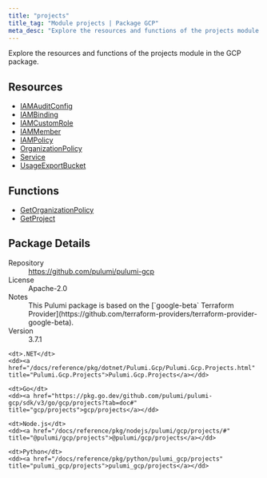 ```yaml
---
title: "projects"
title_tag: "Module projects | Package GCP"
meta_desc: "Explore the resources and functions of the projects module in the GCP package."
---
```


<!-- WARNING: this file was generated by Pulumi Docs Generator. -->
<!-- Do not edit by hand unless you're certain you know what you are doing! -->

Explore the resources and functions of the projects module in the GCP package.

<h2 id="resources">Resources</h2>
<ul class="api">
    <li><a href="iamauditconfig" title="IAMAuditConfig"><span class="symbol resource"></span>IAMAuditConfig</a></li>
    <li><a href="iambinding" title="IAMBinding"><span class="symbol resource"></span>IAMBinding</a></li>
    <li><a href="iamcustomrole" title="IAMCustomRole"><span class="symbol resource"></span>IAMCustomRole</a></li>
    <li><a href="iammember" title="IAMMember"><span class="symbol resource"></span>IAMMember</a></li>
    <li><a href="iampolicy" title="IAMPolicy"><span class="symbol resource"></span>IAMPolicy</a></li>
    <li><a href="organizationpolicy" title="OrganizationPolicy"><span class="symbol resource"></span>OrganizationPolicy</a></li>
    <li><a href="service" title="Service"><span class="symbol resource"></span>Service</a></li>
    <li><a href="usageexportbucket" title="UsageExportBucket"><span class="symbol resource"></span>UsageExportBucket</a></li>
</ul>

<h2 id="functions">Functions</h2>
<ul class="api">
    <li><a href="getorganizationpolicy" title="GetOrganizationPolicy"><span class="symbol function"></span>GetOrganizationPolicy</a></li>
    <li><a href="getproject" title="GetProject"><span class="symbol function"></span>GetProject</a></li>
</ul>

<h2 id="package-details">Package Details</h2>
<dl class="package-details">
	<dt>Repository</dt>
	<dd><a href="https://github.com/pulumi/pulumi-gcp">https://github.com/pulumi/pulumi-gcp</a></dd>
	<dt>License</dt>
	<dd>Apache-2.0</dd>
	<dt>Notes</dt>
	<dd>This Pulumi package is based on the [`google-beta` Terraform Provider](https://github.com/terraform-providers/terraform-provider-google-beta).</dd>
	<dt>Version</dt>
	<dd>3.7.1</dd>
</dl>



<dl class="tabular">

    <dt>.NET</dt>
    <dd><a href="/docs/reference/pkg/dotnet/Pulumi.Gcp/Pulumi.Gcp.Projects.html" title="Pulumi.Gcp.Projects">Pulumi.Gcp.Projects</a></dd>

    <dt>Go</dt>
    <dd><a href="https://pkg.go.dev/github.com/pulumi/pulumi-gcp/sdk/v3/go/gcp/projects?tab=doc#" title="gcp/projects">gcp/projects</a></dd>

    <dt>Node.js</dt>
    <dd><a href="/docs/reference/pkg/nodejs/pulumi/gcp/projects/#" title="@pulumi/gcp/projects">@pulumi/gcp/projects</a></dd>

    <dt>Python</dt>
    <dd><a href="/docs/reference/pkg/python/pulumi_gcp/projects" title="pulumi_gcp/projects">pulumi_gcp/projects</a></dd>

</dl>

